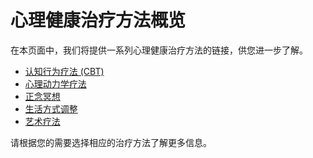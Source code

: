 # 心理健康治疗方法概览

在本页面中，我们将提供一系列心理健康治疗方法的链接，供您进一步了解。

- [认知行为疗法 (CBT)](cbt.md)
- [心理动力学疗法](psychodynamic-therapy.md)
- [正念冥想](mindfulness-meditation.md)
- [生活方式调整](lifestyle-adjustments.md)
- [艺术疗法](art-therapy.md)

请根据您的需要选择相应的治疗方法了解更多信息。
